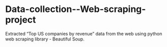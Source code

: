 # Data-collection--Web-scraping-project

Extracted “Top US companies by revenue” data from the web using python web scraping library - Beautiful Soup.
